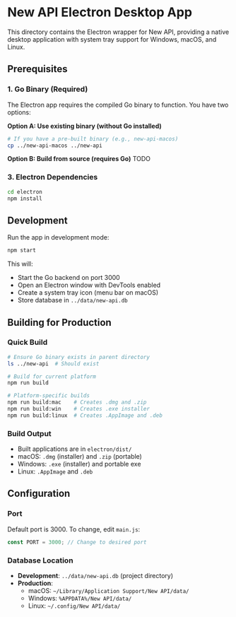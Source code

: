 # New API Electron Desktop App

This directory contains the Electron wrapper for New API, providing a native desktop application with system tray support for Windows, macOS, and Linux.

## Prerequisites

### 1. Go Binary (Required)
The Electron app requires the compiled Go binary to function. You have two options:

**Option A: Use existing binary (without Go installed)**
```bash
# If you have a pre-built binary (e.g., new-api-macos)
cp ../new-api-macos ../new-api
```

**Option B: Build from source (requires Go)**
TODO

### 3. Electron Dependencies
```bash
cd electron
npm install
```

## Development

Run the app in development mode:
```bash
npm start
```

This will:
- Start the Go backend on port 3000
- Open an Electron window with DevTools enabled
- Create a system tray icon (menu bar on macOS)
- Store database in `../data/new-api.db`

## Building for Production

### Quick Build
```bash
# Ensure Go binary exists in parent directory
ls ../new-api  # Should exist

# Build for current platform
npm run build

# Platform-specific builds
npm run build:mac    # Creates .dmg and .zip
npm run build:win    # Creates .exe installer
npm run build:linux  # Creates .AppImage and .deb
```

### Build Output
- Built applications are in `electron/dist/`
- macOS: `.dmg` (installer) and `.zip` (portable)
- Windows: `.exe` (installer) and portable exe
- Linux: `.AppImage` and `.deb`

## Configuration

### Port
Default port is 3000. To change, edit `main.js`:
```javascript
const PORT = 3000; // Change to desired port
```

### Database Location
- **Development**: `../data/new-api.db` (project directory)
- **Production**:
  - macOS: `~/Library/Application Support/New API/data/`
  - Windows: `%APPDATA%/New API/data/`
  - Linux: `~/.config/New API/data/`
